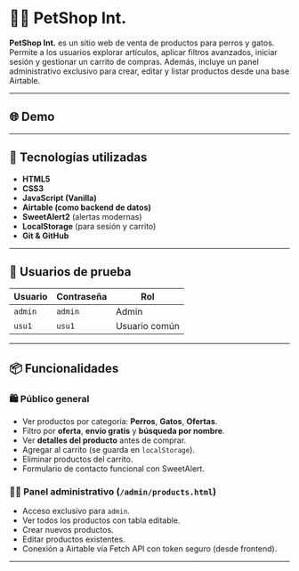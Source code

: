 # 🐶🐱 PetShop Int.

**PetShop Int.** es un sitio web de venta de productos para perros y gatos. Permite a los usuarios explorar artículos, aplicar filtros avanzados, iniciar sesión y gestionar un carrito de compras. Además, incluye un panel administrativo exclusivo para crear, editar y listar productos desde una base Airtable.

---

## 🌐 Demo

---

## 🧩 Tecnologías utilizadas

- **HTML5**
- **CSS3**
- **JavaScript (Vanilla)**
- **Airtable (como backend de datos)**
- **SweetAlert2** (alertas modernas)
- **LocalStorage** (para sesión y carrito)
- **Git & GitHub**

---

## 🔐 Usuarios de prueba

| Usuario | Contraseña | Rol    |
|--------|------------|--------|
| `admin` | `admin`      | Admin  |
| `usu1`  | `usu1`      | Usuario común |

---

## 📦 Funcionalidades

### 🛍️ Público general
- Ver productos por categoría: **Perros**, **Gatos**, **Ofertas**.
- Filtro por **oferta**, **envío gratis** y **búsqueda por nombre**.
- Ver **detalles del producto** antes de comprar.
- Agregar al carrito (se guarda en `localStorage`).
- Eliminar productos del carrito.
- Formulario de contacto funcional con SweetAlert.

### 🧑‍💼 Panel administrativo (`/admin/products.html`)
- Acceso exclusivo para `admin`.
- Ver todos los productos con tabla editable.
- Crear nuevos productos.
- Editar productos existentes.
- Conexión a Airtable vía Fetch API con token seguro (desde frontend).

---
